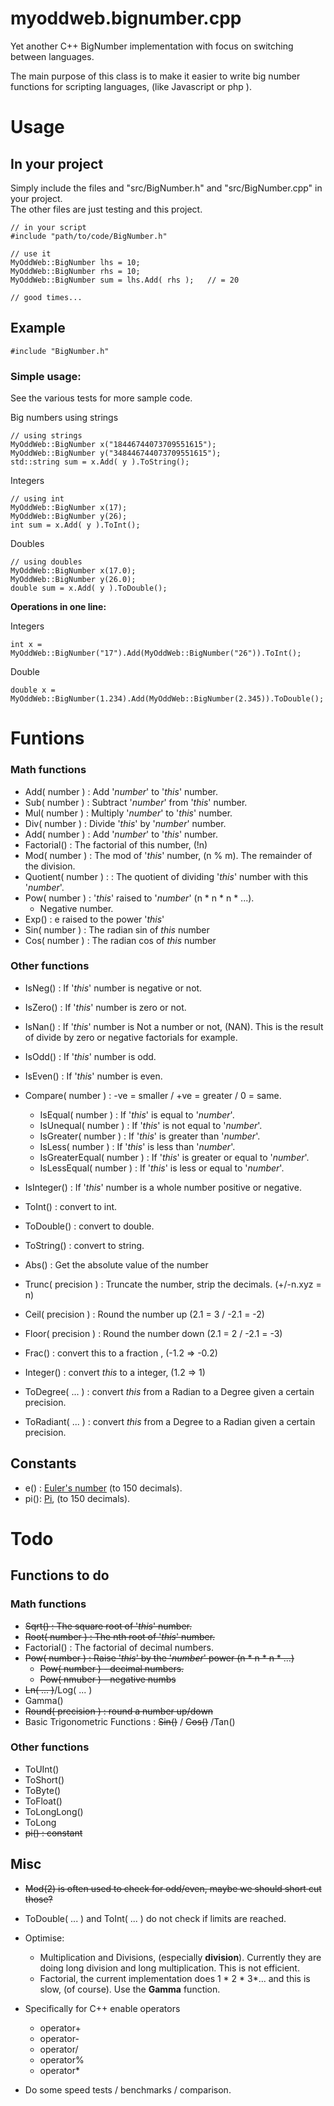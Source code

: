 # myoddweb.bignumber.cpp #
Yet another C++ BigNumber implementation with focus on switching between languages.

The main purpose of this class is to make it easier to write big number functions for scripting languages, (like Javascript or php ).

# Usage #
## In your project ##

Simply include the files and "src/BigNumber.h" and "src/BigNumber.cpp" in your project.    
The other files are just testing and this project.

    // in your script
    #include "path/to/code/BigNumber.h"
   
    // use it
    MyOddWeb::BigNumber lhs = 10;
    MyOddWeb::BigNumber rhs = 10;
	MyOddWeb::BigNumber sum = lhs.Add( rhs );	// = 20

    // good times...

## Example ##

    #include "BigNumber.h"

### Simple usage: ###

See the various tests for more sample code.

Big numbers using strings

    // using strings
    MyOddWeb::BigNumber x("18446744073709551615");
    MyOddWeb::BigNumber y("348446744073709551615");
    std::string sum = x.Add( y ).ToString();

Integers

    // using int
    MyOddWeb::BigNumber x(17);
    MyOddWeb::BigNumber y(26);
    int sum = x.Add( y ).ToInt();

Doubles

    // using doubles
    MyOddWeb::BigNumber x(17.0);
    MyOddWeb::BigNumber y(26.0);
    double sum = x.Add( y ).ToDouble();

**Operations in one line:**

Integers

    int x = MyOddWeb::BigNumber("17").Add(MyOddWeb::BigNumber("26")).ToInt();

Double

    double x = MyOddWeb::BigNumber(1.234).Add(MyOddWeb::BigNumber(2.345)).ToDouble();

# Funtions #
### Math functions ###
- Add( number ) : Add '*number*' to '*this*' number.
- Sub( number ) : Subtract '*number*' from '*this*' number.
- Mul( number ) : Multiply '*number*' to '*this*' number.
- Div( number ) : Divide '*this*' by '*number*' number.
- Add( number ) : Add '*number*' to '*this*' number.
- Factorial() : The factorial of this number, (!n)
- Mod( number ) : The mod of '*this*' number, (n % m). The remainder of the division. 
- Quotient( number ) : : The quotient of dividing '*this*' number with this '*number*'.
- Pow( number ) : '*this*' raised to '*number*' (n * n * n * ...).
	- Negative number.
- Exp() : e raised to the power '*this*'
- Sin( number ) : The radian sin of *this* number
- Cos( number ) : The radian cos of *this* number

### Other functions ###
- IsNeg() : If '*this*' number is negative or not.
- IsZero() : If '*this*' number is zero or not.
- IsNan() : If '*this*' number is Not a number or not, (NAN). This is the result of divide by zero or negative factorials for example.
- IsOdd() : If '*this*' number is odd.
- IsEven() : If '*this*' number is even.
- Compare( number ) : -ve = smaller / +ve = greater / 0 = same.
	- IsEqual( number ) : If '*this*' is equal to '*number*'.
	- IsUnequal( number ) : If '*this*' is not equal to '*number*'.
	- IsGreater( number ) : If '*this*' is greater than '*number*'.
	- IsLess( number ) : If '*this*' is less than '*number*'.
	- IsGreaterEqual( number ) : If '*this*' is greater or equal to '*number*'.
	- IsLessEqual( number ) : If '*this*' is less or equal to '*number*'.
- IsInteger() : If '*this*' number is a whole number positive or negative. 

- ToInt() : convert to int.
- ToDouble() : convert to double.
- ToString() : convert to string.
- Abs() : Get the absolute value of the number
- Trunc( precision ) : Truncate the number, strip the decimals. (+/-n.xyz = n)
- Ceil( precision ) : Round the number up (2.1 = 3 / -2.1 = -2)
- Floor( precision ) : Round the number down (2.1 = 2 / -2.1 = -3)
- Frac() : convert this to a fraction , (-1.2 => -0.2)
- Integer() : convert *this* to a integer, (1.2 => 1)
    
    
- ToDegree( ... ) : convert *this* from a Radian to a Degree given a certain precision.  
- ToRadiant( ... ) : convert *this* from a Degree to a Radian given a certain precision.    

## Constants ##
- e() : [Euler's number](https://en.wikipedia.org/wiki/E_%28mathematical_constant%29) (to 150 decimals).
- pi(): [Pi](https://en.wikipedia.org/wiki/Pi), (to 150 decimals).

# Todo #

## Functions to do ##

### Math functions ###
- <s>Sqrt() : The square root of '*this*' number.</s>
- <s>Root( number ) : The nth root of '*this*' number.</s>
- Factorial() : The factorial of decimal numbers.
- <s>Pow( number ) : Raise '*this*' by the '*number*' power (n * n * n * ...)</s>
	- <s>Pow( number ) - decimal numbers.</s>
	- <s>Pow( nmuber ) - negative numbs</s>
- <s>Ln( ... )</s>/Log( ... )
- Gamma()
- <s>Round( precision ) : round a number up/down</s>
- Basic Trigonometric Functions : <s>Sin()</s> / <s>Cos()</s> /Tan() 

### Other functions ###
- ToUInt()
- ToShort()
- ToByte()
- ToFloat()
- ToLongLong()
- ToLong
- <s>pi() : constant</s>

## Misc ##

- <s>Mod(2) is often used to check for odd/even, maybe we should short cut those?</s>
- ToDouble( ... ) and ToInt( ... ) do not check if limits are reached.
- Optimise:
	- Multiplication and Divisions, (especially **division**). Currently they are doing long division and long multiplication. This is not efficient.
	- Factorial, the current implementation does 1 * 2 * 3*... and this is slow, (of course). Use the **Gamma** function.

- Specifically for C++ enable operators
	- operator+
	- operator-
	- operator/
	- operator%
	- operator*

- Do some speed tests / benchmarks / comparison.
